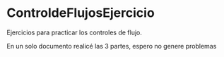 # ControldeFlujosEjercicio

Ejercicios para practicar los controles de flujo.

En un solo documento realicé las 3 partes, espero no genere problemas